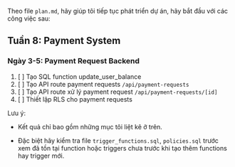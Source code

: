 Theo file `plan.md`, hãy giúp tôi tiếp tục phát triển dự án, hãy bắt đầu với các công việc sau: 

## Tuần 8: Payment System

### Ngày 3-5: Payment Request Backend

1. [ ] Tạo SQL function update_user_balance
2. [ ] Tạo API route payment requests `/api/payment-requests`
3. [ ] Tạo API route xử lý payment request `/api/payment-requests/[id]`
4. [ ] Thiết lập RLS cho payment requests

Lưu ý:  
* Kết quả chỉ bao gồm những mục tôi liệt kê ở trên.

* Đặc biệt hãy kiểm tra file `trigger_functions.sql`, `policies.sql`​ trước xem đã tồn tại function hoặc triggers chưa trước khi tạo thêm functions hay trigger mới.